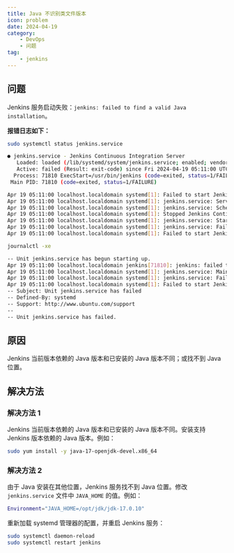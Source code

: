 ```yaml
---
title: Java 不识别类文件版本
icon: problem
date: 2024-04-19
category: 
    - DevOps
    - 问题
tag:
    - jenkins
---
```


## 问题

Jenkins 服务启动失败：`jenkins: failed to find a valid Java installation`。

**报错日志如下：**

```bash
sudo systemctl status jenkins.service

● jenkins.service - Jenkins Continuous Integration Server
   Loaded: loaded (/lib/systemd/system/jenkins.service; enabled; vendor preset: enabled)
   Active: failed (Result: exit-code) since Fri 2024-04-19 05:11:00 UTC; 1min 20s ago
  Process: 71810 ExecStart=/usr/bin/jenkins (code=exited, status=1/FAILURE)
 Main PID: 71810 (code=exited, status=1/FAILURE)

Apr 19 05:11:00 localhost.localdomain systemd[1]: Failed to start Jenkins Continuous Integration Server.
Apr 19 05:11:00 localhost.localdomain systemd[1]: jenkins.service: Service hold-off time over, scheduling restart.
Apr 19 05:11:00 localhost.localdomain systemd[1]: jenkins.service: Scheduled restart job, restart counter is at 8.
Apr 19 05:11:00 localhost.localdomain systemd[1]: Stopped Jenkins Continuous Integration Server.
Apr 19 05:11:00 localhost.localdomain systemd[1]: jenkins.service: Start request repeated too quickly.
Apr 19 05:11:00 localhost.localdomain systemd[1]: jenkins.service: Failed with result 'exit-code'.
Apr 19 05:11:00 localhost.localdomain systemd[1]: Failed to start Jenkins Continuous Integration Server.
```

```bash
journalctl -xe

-- Unit jenkins.service has begun starting up.
Apr 19 05:11:00 localhost.localdomain jenkins[71810]: jenkins: failed to find a valid Java installation
Apr 19 05:11:00 localhost.localdomain systemd[1]: jenkins.service: Main process exited, code=exited, status=1/FAILURE
Apr 19 05:11:00 localhost.localdomain systemd[1]: jenkins.service: Failed with result 'exit-code'.
Apr 19 05:11:00 localhost.localdomain systemd[1]: Failed to start Jenkins Continuous Integration Server.
-- Subject: Unit jenkins.service has failed
-- Defined-By: systemd
-- Support: http://www.ubuntu.com/support
--
-- Unit jenkins.service has failed.
```

## 原因

Jenkins 当前版本依赖的 Java 版本和已安装的 Java 版本不同；或找不到 Java 位置。

## 解决方法

### 解决方法 1

Jenkins 当前版本依赖的 Java 版本和已安装的 Java 版本不同。安装支持 Jenkins 版本依赖的 Java 版本。例如：

```bash
sudo yum install -y java-17-openjdk-devel.x86_64
```

### 解决方法 2

由于 Java 安装在其他位置，Jenkins 服务找不到 Java 位置。修改 `jenkins.service` 文件中 `JAVA_HOME` 的值。例如：

```bash
Environment="JAVA_HOME=/opt/jdk/jdk-17.0.10"
```

重新加载 systemd 管理器的配置，并重启 Jenkins 服务：

```bash
sudo systemctl daemon-reload
sudo systemctl restart jenkins
```
